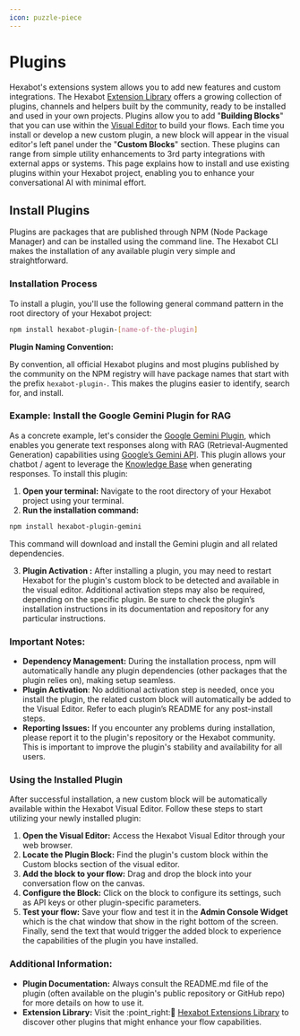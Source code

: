 ```yaml
---
icon: puzzle-piece
---
```


# Plugins

Hexabot's extensions system allows you to add new features and custom integrations. The Hexabot [Extension Library](https://hexabot.ai/extensions) offers a growing collection of plugins, channels and helpers built by the community, ready to be installed and used in your own projects. Plugins allow you to add "**Building Blocks**" that you can use within the [Visual Editor](https://docs.hexabot.ai/user-guide/visual-editor) to build your flows. Each time you install or develop a new custom plugin, a new block will appear in the visual editor's left panel under the "**Custom Blocks**" section. These plugins can range from simple utility enhancements to 3rd party integrations with external apps or systems. This page explains how to install and use existing plugins within your Hexabot project, enabling you to enhance your conversational AI with minimal effort.

## **Install Plugins**

Plugins are packages that are published through NPM (Node Package Manager) and can be installed using the command line. The Hexabot CLI makes the installation of any available plugin very simple and straightforward.

### **Installation Process**

To install a plugin, you'll use the following general command pattern in the root directory of your Hexabot project:

```bash
npm install hexabot-plugin-[name-of-the-plugin]
```

**Plugin Naming Convention:**

By convention, all official Hexabot plugins and most plugins published by the community on the NPM registry will have package names that start with the prefix `hexabot-plugin-`. This makes the plugins easier to identify, search for, and install.

### **Example: Install the Google Gemini Plugin for RAG**

As a concrete example, let's consider the [Google Gemini Plugin](https://hexabot.ai/extensions), which enables you generate text responses along with RAG (Retrieval-Augmented Generation) capabilities using [Google’s Gemini API](https://ai.google.dev/). This plugin allows your chatbot / agent to leverage the [Knowledge Base](https://docs.hexabot.ai/user-guide/knowledge-base) when generating responses. To install this plugin:

1. **Open your terminal:** Navigate to the root directory of your Hexabot project using your terminal.
2. **Run the installation command:**

```bash
npm install hexabot-plugin-gemini
```

This command will download and install the Gemini plugin and all related dependencies.

3. **Plugin Activation :** After installing a plugin, you may need to restart Hexabot for the plugin's custom block to be detected and available in the visual editor. Additional activation steps may also be required, depending on the specific plugin. Be sure to check the plugin’s installation instructions in its documentation and repository for any particular instructions.

### **Important Notes:**

* **Dependency Management:** During the installation process, npm will automatically handle any plugin dependencies (other packages that the plugin relies on), making setup seamless.
* **Plugin Activation**: No additional activation step is needed, once you install the plugin, the related custom block will automatically be added to the Visual Editor. Refer to each plugin’s README for any post-install steps.
* **Reporting Issues:** If you encounter any problems during installation, please report it to the plugin's repository or the Hexabot community. This is important to improve the plugin's stability and availability for all users.

### **Using the Installed Plugin**

After successful installation, a new custom block will be automatically available within the Hexabot Visual Editor. Follow these steps to start utilizing your newly installed plugin:

1. **Open the Visual Editor:** Access the Hexabot Visual Editor through your web browser.
2. **Locate the Plugin Block:** Find the plugin's custom block within the Custom blocks section of the visual editor.
3. **Add the block to your flow:** Drag and drop the block into your conversation flow on the canvas.
4. **Configure the Block:** Click on the block to configure its settings, such as API keys or other plugin-specific parameters.
5. **Test your flow:** Save your flow and test it in the **Admin Console Widget** which is the chat window that show in the right bottom of the screen. Finally, send the text that would trigger the added block to experience the capabilities of the plugin you have installed.

### **Additional Information:**

* **Plugin Documentation:** Always consult the README.md file of the plugin (often available on the plugin's public repository or GitHub repo) for more details on how to use it.
* **Extension Library:** Visit the  :point\_right::jigsaw: [Hexabot Extensions Library](https://hexabot.ai/extensions) to discover other plugins that might enhance your flow capabilities.&#x20;

